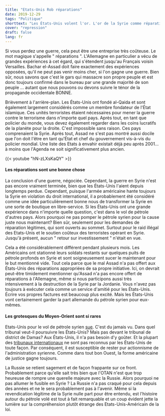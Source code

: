 ```yaml
---
title: "Etats-Unis Rob réparations"
date: 2019-12-29
tags: "Politique"
shorttext: "Les États-Unis volent l'or. L'or de la Syrie comme réparations pour leur guerre illégale en Syrie. Mafia, ou Ouest ? Qui est le plus grand Thor?"
cover: "repression"
draft: false
lang: fr
---
```


Si vous perdez une guerre, cela peut être une entreprise très coûteuse. Le mot magique s'appelle " réparations ". L'Allemagne en particulier a vécu de grandes expériences à cet égard, qui s'étendent jusqu'au Français voisin Versailles. Bachar el-Assad doit faire exactement des expériences opposées, qu'il ne peut pas venir moins cher, si l'on gagne une guerre. Bien sûr, nous savons que c'est le gars qui massacre son propre peuple et est donc toujours confirmé dans le bureau par une grande majorité de son peuple ... autant que nous pouvons ou devons suivre le ténor de la propagande occidentale BONNE.

Brièvement à l'arrière-plan. Les États-Unis ont fondé al-Qaida et sont également largement considérés comme un membre fondateur de l'État islamique. Ces unités terroristes étaient nécessaires pour mener la guerre contre le terrorisme dans n'importe quel pays. Après tout, en tant que policier du monde, vous devez également regarder dans les coins lucratifs de la planète pour la droite. C'est impossible sans raison. Ces pays comprenaient la Syrie. Après tout, Assad ne s'est pas montré aussi docile que l'on doit l'être en tant qu'État et chef du gouvernement vis-à-vis du policier mondial. Une liste des Etats à envahir existait déjà peu après 2001... à moins que l'Agenda ne soit significativement plus ancien.

{{< youtube "hN-zLXsKaQY" >}}

#### Les réparations sont une bonne chose

La conclusion d'une guerre, négociée. Cependant, la guerre en Syrie n'est pas encore vraiment terminée, bien que les États-Unis l'aient depuis longtemps perdue. Cependant, puisque l'armée américaine hante toujours la Syrie en violation du droit international, il a probablement été considéré comme une idée particulièrement bonne nous de transformer la Syrie en une sorte de boutique en libre-service. Si les États-Unis ont une grande expérience dans n'importe quelle question, c'est dans le vol de pétrole d'autres pays. Alors pourquoi ne pas pomper le pétrole syrien pour la cause juste nous maintenant? Bien sûr, seulement pour les demandes de réparation légitimes, qui sont ouverts au sommet. Surtout pour le raid illégal des Etats-Unis et le soutien coûteux des terroristes opérant en Syrie. Jusqu'à présent, aucun " retour sur investissement " n'était en vue.

Cela a été considérablement différent pendant plusieurs mois. Les Américains ont stationné leurs soldats restants sur quelques puits de pétrole profonds en Syrie et sont soigneusement sucer le maintenant pour le but mentionné vide. Tout cela parce que le mal Assad n'a pas offert aux États-Unis des réparations appropriées de sa propre initiative. Ici, on devrait peut-être timidement mentionner qu'Assad n'a pas encore offert de réparations à l'Allemagne, même si nous participons aussi très intensivement à la destruction de la Syrie par la Jordanie. Vous n'avez pas toujours à exécuter cela comme un service d'amitié pour les États-Unis. Écrire vos propres factures est beaucoup plus excité. Mais les États-Unis vont certainement garder la part allemande du pétrole syrien pour eux-mêmes.

#### Les grotesques du Moyen-Orient sont si rares

Etats-Unis pour le vol de pétrole syrien [sue](https://deutsch.rt.com/der-nahe-osten/96226-assad-will-usa-wegen-diebstahls-syrischem-oel-verklagen/ "Assad will USA wegen Diebstahl syrischen Öls verklagen"). C'est du jamais vu. Dans quel tribunal veut-il poursuivre les États-Unis? Mais pas devant le tribunal de district de Damas? Aux États-Unis, il n'a pas besoin d'y goûter. Et la plupart des [tribunaux internationaux](https://www.spiegel.de/politik/ausland/internationales-strafgericht-us-kongress-droht-niederlanden-mit-invasion-a-200430.html "US-Kongress droht Niederlanden mit Invasion") ne sont pas reconnus par les États-Unis de toute façon. Par conséquent, il est susceptible de rester pur actionnisme de l'administration syrienne. Comme dans tout bon Ouest, la forme américaine de justice gagne toujours.

La Russie se retient sagement et de façon frappante sur ce front. Probablement parce qu'elle sait très bien que l'OTAN n'est que trop heureuse de rompre une querelle majeure avec la Russie. Alors pourquoi ne pas allumer le fusible en Syrie ? La Russie n'a pas craqué pour cela depuis des années et ne le sera probablement pas à l'avenir. Même si la revendication légitime de la Syrie nulle part pour être entendu, est l'histoire autour du pétrole volé est tout à fait remarquable et un coup évident jette la lumière sur la compréhension plutôt étrange des Etats-Unis-Américain de la loi.

